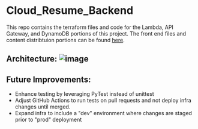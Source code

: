 # Cloud_Resume_Backend
This repo contains the terraform files and code for the Lambda, API Gateway, and DynamoDB portions of this project.  The front end files and content distribtuion portions can be found [here](https://github.com/Tside777/Cloud_Resume_Infra).

## Architecture: ![image](https://user-images.githubusercontent.com/47158510/233435755-5460c85e-05f5-4dc7-a9d9-4a17a8d7005b.png)

## Future Improvements:
- Enhance testing by leveraging PyTest instead of unittest
- Adjust GitHub Actions to run tests on pull requests and not deploy infra changes until merged.
- Expand infra to include a "dev" environment where changes are staged prior to "prod" deployment
